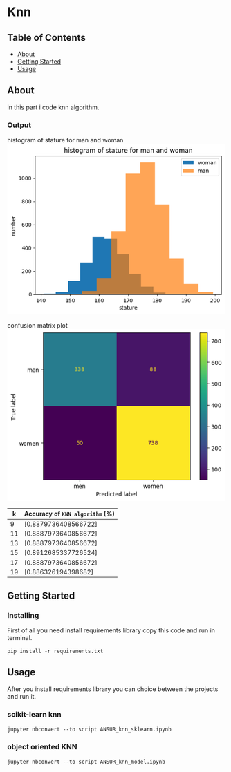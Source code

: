 # Knn

## Table of Contents

- [About](#about)
- [Getting Started](#getting_started)
- [Usage](#usage)

## About <a name = "about"></a>

in this part i code knn algorithm.

### Output

histogram of stature for man and woman
![plot data](output/histogram.png)

confusion matrix plot
![plot data](output/confusion_matrix.png)

| k  | Accuracy of ``KNN algorithm`` (%) |
|----|--------------|
| 9  | [0.8879736408566722] |
| 11 | [0.8887973640856672] |
| 13 | [0.8887973640856672] |
| 15 | [0.8912685337726524] |
| 17 | [0.8887973640856672] |
| 19 | [0.886326194398682]  |

## Getting Started <a name = "getting_started"></a>

### Installing

First of all you need install requirements library copy this code and run in terminal.

``` terminal
pip install -r requirements.txt
```

## Usage <a name = "usage"></a>

After you install requirements library you can choice between the projects and run it.

### scikit-learn knn

``` terminal
jupyter nbconvert --to script ANSUR_knn_sklearn.ipynb
```

### object oriented KNN

``` terminal
jupyter nbconvert --to script ANSUR_knn_model.ipynb
```
